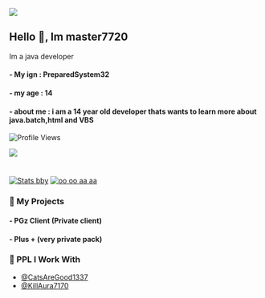 <p align="left">
  <img src="https://count.getloli.com/get/@BerryPGz?theme=gelbooru" />
</p>

## Hello 👋, Im master7720

Im a java developer

#### - My ign : PreparedSystem32
#### - my age : 14
#### - about me : i am a 14 year old developer thats wants to learn more about java.batch,html and VBS
![Profile Views](https://komarev.com/ghpvc/?username=master7720)


<img src="https://discord.c99.nl/widget/theme-3/883534831940694016.png"></img>

#



[![Stats bby](https://github-readme-stats.vercel.app/api?username=master7720&theme=dark)](https://github.com/anuraghazra/github-readme-stats)             [![oo oo aa aa](https://github-readme-stats.vercel.app/api/top-langs/?username=master7720&theme=dark)](https://github.com/anuraghazra/github-readme-stats)

### 🚀 My Projects
#### - PGz Client (Private client)
#### - Plus + (very private pack)

  
### 👻 PPL I Work With

- [@CatsAreGood1337](https://github.com/CatsAreGood1337)
- [@KillAura7170](https://github.com/KillAura7170)
